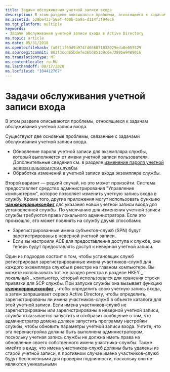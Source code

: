 ```yaml
---
title: Задачи обслуживания учетной записи входа
description: В этом разделе описываются проблемы, относящиеся к задачам обслуживания учетной записи входа.
ms.assetid: 528be433-58ef-400b-ba9a-d114f3f94ec6
ms.tgt_platform: multiple
keywords:
- Задачи обслуживания учетной записи входа в Active Directory
ms.topic: article
ms.date: 05/31/2018
ms.openlocfilehash: fa0f11f69d9a974fd666871833029eda0e059329
ms.sourcegitcommit: 803f3ccd65bdefe36bd851b9c6e7280be9489016
ms.translationtype: MT
ms.contentlocale: ru-RU
ms.lasthandoff: 08/17/2020
ms.locfileid: "104412767"
---
```

# <a name="logon-account-maintenance-tasks"></a>Задачи обслуживания учетной записи входа

В этом разделе описываются проблемы, относящиеся к задачам обслуживания учетной записи входа.

Существуют две основные проблемы, связанные с задачами обслуживания учетной записи входа.

-   Обновление пароля учетной записи для экземпляра службы, который выполняется от имени учетной записи пользователя. Дополнительные сведения см. в разделе [изменение пароля учетной записи пользователя службы](changing-the-password-on-a-serviceampaposs-user-account.md).
-   Обработка изменений в учетной записи входа экземпляра службы.

Второй вариант — редкий случай, но это может произойти. Система предоставляет средство администрирования "Управление компьютером", которое позволяет изменить учетную запись входа в службу. Кроме того, другие приложения могут использовать функцию [**чанжесервицеконфиг**](/windows/desktop/api/winsvc/nf-winsvc-changeserviceconfiga) для указания новой учетной записи входа для установленной службы. По умолчанию для изменения учетной записи службы требуются права локального администратора. Если это произошло, это может повлиять на службу двумя способами:

-   Зарегистрированные имена субъектов-служб (SPN) будут зарегистрированы в неверной учетной записи.
-   Если вы настроили ACE для предоставления доступа к службе, они теперь будут предоставлять доступ к неверной учетной записи.

Один из подходов состоит в том, чтобы установщик служб регистрировал зарегистрированные имена участников-служб для каждого экземпляра службы в реестре на главном компьютере. Вы можете использовать тот же раздел реестра в разделе HKEY \_ локальный \_ компьютер, который использовался для хранения строки привязки для SCP службы. При запуске службы она вызывает функцию [**куерисервицеконфиг**](/windows/desktop/api/winsvc/nf-winsvc-queryserviceconfiga) , чтобы определить свою учетную запись входа, а затем запрашивает сервер Active Directory, чтобы определить, зарегистрированы ли имена участников-служб в объекте каталога для этой учетной записи. Если имена участников-служб не зарегистрированы или зарегистрированы в неверной учетной записи, служба отказывается запустить и отобразит сообщение о том, что администратор домена должен запустить программу настройки службы, чтобы обновить параметры учетной записи входа. Учтите, что эта перенастройка должна быть выполнена администратором, поскольку учетная запись службы не должна иметь права на обновление своего собственного имени участника-службы. Также имейте в виду, что имена участников-служб должны быть удалены из старой учетной записи, в противном случае имена участников-служб будут бесполезными для проверки подлинности, поскольку они не являются уникальными

 

 